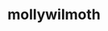 ---
title: 'mollywilmoth'
first_name: 'Molly'
last_name: 'Wilmoth'
org_title: 'Lead Program Manager'
organization: 'Washington State Historical Society'
state: 'WA'
email: 'molly.wilmoth@wshs.wa.gov'
phone: ''
chair: 
active: true
assignee: 'mollywilmoth'

---